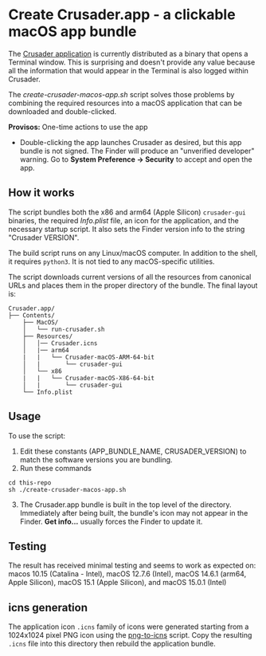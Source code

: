 # Create Crusader.app - a clickable macOS app bundle

The [Crusader application](https://github.com/Zoxc/crusader)
is currently distributed as a binary that opens a
Terminal window.
This is surprising and doesn't provide any value
because all the information that would appear in the Terminal
is also logged within Crusader.

The _create-crusader-macos-app.sh_ script solves those problems
by combining the required
resources into a macOS application that can be downloaded
and double-clicked.

**Provisos:** One-time actions to use the app

* Double-clicking the app launches Crusader as desired, but
  this app bundle is not signed.
  The Finder will produce an "unverified developer" warning.
  Go to **System Preference -> Security** to accept and open the app.

## How it works

The script bundles
both the x86 and arm64 (Apple Silicon)
`crusader-gui` binaries,
the required _Info.plist_ file,
an icon for the application,
and the necessary startup script.
It also sets the Finder version info to
the string "Crusader VERSION". 

The build script runs on any Linux/macOS computer.
In addition to the shell, it requires `python3`.
It is not tied to any macOS-specific utilities.

The script downloads current versions of all the resources
from canonical URLs and places them
in the proper directory of the bundle.
The final layout is:

```
Crusader.app/
├── Contents/
    ├── MacOS/
    │   └── run-crusader.sh
    ├── Resources/
    │   │── Crusader.icns
    │   |── arm64
    |   |   └── Crusader-macOS-ARM-64-bit
    │   |       └── crusader-gui
    │   └── x86
    |   |   └── Crusader-macOS-X86-64-bit
    │   |       └── crusader-gui
    └── Info.plist

```

## Usage

To use the script:

1. Edit these constants
  (APP\_BUNDLE\_NAME, CRUSADER\_VERSION)
  to match the software versions you are bundling.
2. Run these commands

  ```
  cd this-repo
  sh ./create-crusader-macos-app.sh
  ```
3. The Crusader.app bundle is built in the top level
  of the directory. 
  Immediately after being built, the bundle's icon
  may not appear in the Finder.
  **Get info...** usually forces the Finder to update it.

## Testing

The result has received minimal testing
and seems to work as expected on:
macos 10.15 (Catalina - Intel),
macOS 12.7.6 (Intel),
macOS 14.6.1 (arm64, Apple Silicon),
macOS 15.1 (Apple Silicon), and
macOS 15.0.1 (Intel)

## icns generation

The application icon `.icns` family of icons were generated
starting from a 1024x1024 pixel PNG icon using the
[png-to-icns](https://github.com/BenSouchet/png-to-icns)
script.
Copy the resulting `.icns` file into this directory
then rebuild the application bundle.
